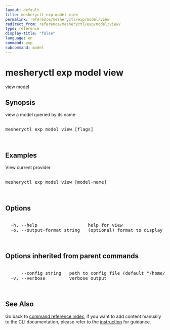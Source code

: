 ```yaml
---
layout: default
title: mesheryctl-exp-model-view
permalink: reference/mesheryctl/exp/model/view
redirect_from: reference/mesheryctl/exp/model/view/
type: reference
display-title: "false"
language: en
command: exp
subcommand: model
---
```


# mesheryctl exp model view

view model

## Synopsis

view a model queried by its name

<pre class='codeblock-pre'>
<div class='codeblock'>
mesheryctl exp model view [flags]

</div>
</pre> 

## Examples

View current provider
<pre class='codeblock-pre'>
<div class='codeblock'>
mesheryctl exp model view [model-name]

</div>
</pre> 

## Options

<pre class='codeblock-pre'>
<div class='codeblock'>
  -h, --help                   help for view
  -o, --output-format string   (optional) format to display in [json|yaml] (default "yaml")

</div>
</pre>

## Options inherited from parent commands

<pre class='codeblock-pre'>
<div class='codeblock'>
      --config string   path to config file (default "/home/runner/.meshery/config.yaml")
  -v, --verbose         verbose output

</div>
</pre>

## See Also

Go back to [command reference index](/reference/mesheryctl/), if you want to add content manually to the CLI documentation, please refer to the [instruction](/project/contributing/contributing-cli#preserving-manually-added-documentation) for guidance.
